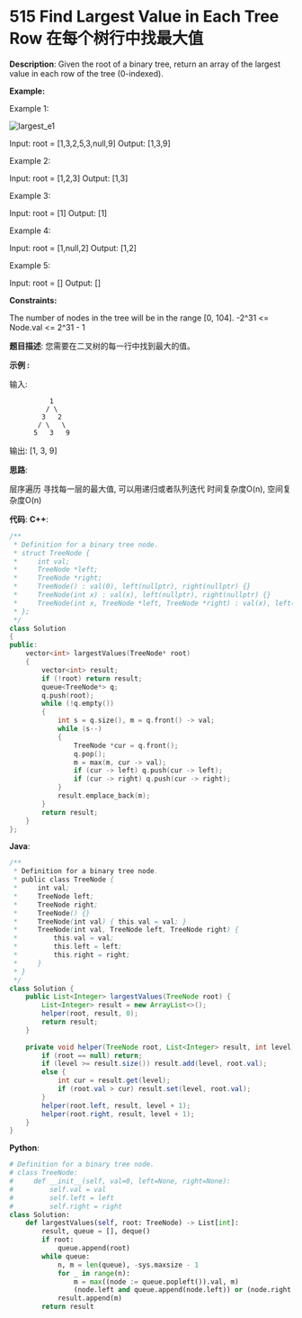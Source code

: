 # 515 Find Largest Value in Each Tree Row 在每个树行中找最大值

__Description__:
Given the root of a binary tree, return an array of the largest value in each row of the tree (0-indexed).

__Example:__

Example 1:

![largest_e1](https://assets.leetcode.com/uploads/2020/08/21/largest_e1.jpg)

Input: root = [1,3,2,5,3,null,9]
Output: [1,3,9]

Example 2:

Input: root = [1,2,3]
Output: [1,3]

Example 3:

Input: root = [1]
Output: [1]

Example 4:

Input: root = [1,null,2]
Output: [1,2]

Example 5:

Input: root = []
Output: []

__Constraints:__

The number of nodes in the tree will be in the range [0, 104].
-2^31 <= Node.val <= 2^31 - 1

__题目描述__:
您需要在二叉树的每一行中找到最大的值。

__示例 :__

输入:

```text
          1
         / \
        3   2
       / \   \  
      5   3   9 
```

输出: [1, 3, 9]

__思路__:

层序遍历
寻找每一层的最大值, 可以用递归或者队列迭代
时间复杂度O(n), 空间复杂度O(n)

__代码__:
__C++__:

```C++
/**
 * Definition for a binary tree node.
 * struct TreeNode {
 *     int val;
 *     TreeNode *left;
 *     TreeNode *right;
 *     TreeNode() : val(0), left(nullptr), right(nullptr) {}
 *     TreeNode(int x) : val(x), left(nullptr), right(nullptr) {}
 *     TreeNode(int x, TreeNode *left, TreeNode *right) : val(x), left(left), right(right) {}
 * };
 */
class Solution 
{
public:
    vector<int> largestValues(TreeNode* root) 
    {
        vector<int> result;
        if (!root) return result;
        queue<TreeNode*> q;
        q.push(root);
        while (!q.empty())
        {
            int s = q.size(), m = q.front() -> val;
            while (s--)
            {
                TreeNode *cur = q.front();
                q.pop();
                m = max(m, cur -> val);
                if (cur -> left) q.push(cur -> left);
                if (cur -> right) q.push(cur -> right);
            }
            result.emplace_back(m);
        }
        return result;
    }
};
```

__Java__:

```Java
/**
 * Definition for a binary tree node.
 * public class TreeNode {
 *     int val;
 *     TreeNode left;
 *     TreeNode right;
 *     TreeNode() {}
 *     TreeNode(int val) { this.val = val; }
 *     TreeNode(int val, TreeNode left, TreeNode right) {
 *         this.val = val;
 *         this.left = left;
 *         this.right = right;
 *     }
 * }
 */
class Solution {
    public List<Integer> largestValues(TreeNode root) {
        List<Integer> result = new ArrayList<>();
        helper(root, result, 0);
        return result;
    }
    
    private void helper(TreeNode root, List<Integer> result, int level) {
        if (root == null) return;
        if (level >= result.size()) result.add(level, root.val);
        else {
            int cur = result.get(level);
            if (root.val > cur) result.set(level, root.val);
        }
        helper(root.left, result, level + 1);
        helper(root.right, result, level + 1);
    }
}
```

__Python__:

```Python
# Definition for a binary tree node.
# class TreeNode:
#     def __init__(self, val=0, left=None, right=None):
#         self.val = val
#         self.left = left
#         self.right = right
class Solution:
    def largestValues(self, root: TreeNode) -> List[int]:
        result, queue = [], deque()
        if root:
            queue.append(root)
        while queue:
            n, m = len(queue), -sys.maxsize - 1
            for _ in range(n):
                m = max((node := queue.popleft()).val, m)
                (node.left and queue.append(node.left)) or (node.right and queue.append(node.right))
            result.append(m)
        return result
```
